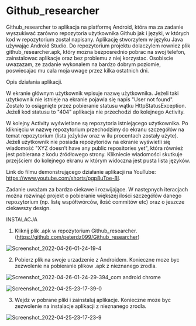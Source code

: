 # Github_researcher

Github_researcher to aplikacja na platformę Android, która ma za zadanie wyszukiwać zarówno repozytoria użytkownika Github jak i języki, w których kod w repozytorium  został napisany. Aplikację stworzyłem w języku Java używając Android Studio. Do repozytorium projektu dolaczylem rowniez plik github_researcher.apk, który mozna bezposrednio pobrac na swoj telefon, zainstalowac aplikacje oraz bez problemu z niej korzystac. Osobiscie uwazazam, ze zadanie wykonalem na bardzo dobrym poziomie, poswiecajac mu cala moja uwage przez kilka ostatnich dni. 

Opis działania aplikacji.

W ekranie głównym użytkownik wpisuje nazwę użytkownika. Jeżeli taki użytkownik nie istnieje na ekranie pojawia się napis "User not found". Zostało to osiągnięte przez pobieranie statusu wątku HttpStatusException. Jeżeli kod statusu to "404" aplikacja nie przechodzi do kolejnego Activity.

W kolejny Activity wyświetlane są repozytoria istniejącego użytkownika. Po kliknięciu w nazwę repozytorium przechodzimy do ekranu szczegółów na temat repozytorium (lista jeżyków oraz w ilu procentach zostały użyte). Jeżeli użytkownik nie posiada repozytoriów na ekranie wyświetli się wiadomość "XYZ doesn’t have any public repositories yet", która również jest pobierana z kodu źródłowego strony. Klikniecie wiadomości skutkuje przejściem do kolejnego ekranu w którym widoczna jest pusta lista języków.

Link do filmu demonstrującego działanie aplikacji na YouTube: https://www.youtube.com/shorts/pgp8uToe-8I.

Zadanie uważam za bardzo ciekawe i rozwijające. W następnych iteracjach można rozwinąć projekt o pobieranie większej ilości szczegółów danego repozytorium (np. listę współtwórców, ilość commitów etc) oraz o jeszcze ciekawszy design.



INSTALACJA
1. Kliknij plik .apk w repozytorium Github_researcher. (https://github.com/peterdz099/Github_researcher)

![Screenshot_2022-04-26-01-24-19-4](https://user-images.githubusercontent.com/103062015/165190596-83ab9a67-3e88-4c47-ade0-41969a0b539e.jpg)


2. Pobierz plik na swoje urzadzenie z Androidem. Konieczne moze byc zezwolenie na pobieranie plikow .apk z nieznanego zrodla. 

![Screenshot_2022-04-26-01-24-29-394_com android chrome](https://user-images.githubusercontent.com/103062015/165190689-3e8cc0fc-0141-4e8f-a934-433691a5eb80.jpg)


![Screenshot_2022-04-25-23-17-39-0](https://user-images.githubusercontent.com/103062015/165190246-05ae5303-2199-4563-9f99-81ca68772cdf.jpg)


3. Wejdz w pobrane pliki i zainstaluj aplikacje. Konieczne moze byc zezwolenie na instalacje aplikacji z nieznanego zrodla.

![Screenshot_2022-04-25-23-17-23-9](https://user-images.githubusercontent.com/103062015/165190297-6a0606ed-2f22-4ac5-81e9-0bcf959c101e.jpg)










